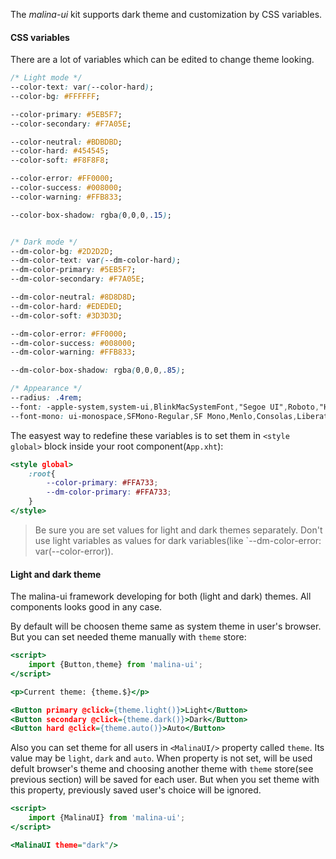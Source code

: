 The *malina-ui* kit supports dark theme and customization by CSS variables.

#### CSS variables

There are a lot of variables which can be edited to change theme looking.

```css
/* Light mode */
--color-text: var(--color-hard);
--color-bg: #FFFFFF;

--color-primary: #5EB5F7;
--color-secondary: #F7A05E;

--color-neutral: #BDBDBD;
--color-hard: #454545;
--color-soft: #F8F8F8;

--color-error: #FF0000;
--color-success: #008000;
--color-warning: #FFB833;

--color-box-shadow: rgba(0,0,0,.15);


/* Dark mode */
--dm-color-bg: #2D2D2D;
--dm-color-text: var(--dm-color-hard);
--dm-color-primary: #5EB5F7;
--dm-color-secondary: #F7A05E;

--dm-color-neutral: #8D8D8D;
--dm-color-hard: #EDEDED;
--dm-color-soft: #3D3D3D;

--dm-color-error: #FF0000;
--dm-color-success: #008000;
--dm-color-warning: #FFB833;

--dm-color-box-shadow: rgba(0,0,0,.85);

/* Appearance */
--radius: .4rem;
--font: -apple-system,system-ui,BlinkMacSystemFont,"Segoe UI",Roboto,"Helvetica Neue",Ubuntu,sans-serif;
--font-mono: ui-monospace,SFMono-Regular,SF Mono,Menlo,Consolas,Liberation Mono,monospace;
```

The easyest way to redefine these variables is to set them in `<style global>` block inside your root component(`App.xht`):

```htm
<style global>
    :root{
        --color-primary: #FFA733;
        --dm-color-primary: #FFA733;
    }
</style>
```

> Be sure you are set values for light and dark themes separately. Don't use light variables as values for dark variables(like `--dm-color-error: var(--color-error)).

#### Light and dark theme

The malina-ui framework developing for both (light and dark) themes. All components looks good in any case.

By default will be choosen theme same as system theme in user's browser. But you can set needed theme manually with `theme` store:

```htm example
<script>
    import {Button,theme} from 'malina-ui';
</script>

<p>Current theme: {theme.$}</p>

<Button primary @click={theme.light()}>Light</Button>
<Button secondary @click={theme.dark()}>Dark</Button>
<Button hard @click={theme.auto()}>Auto</Button>
```

Also you can set theme for all users in `<MalinaUI/>` property called `theme`. Its value may be `light`, `dark` and `auto`. When property is not set, will be used defult browser's theme and choosing another theme with `theme` store(see previous section) will be saved for each user. But when you set theme with this property, previously saved user's choice will be ignored.

```htm
<script>
    import {MalinaUI} from 'malina-ui';
</script>

<MalinaUI theme="dark"/>
```